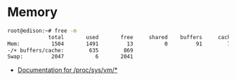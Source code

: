 Memory
==

```sh
root@edison:~# free -m
             total       used       free     shared    buffers     cached
Mem:          1504       1491         13          0         91        764
-/+ buffers/cache:        635        869
Swap:         2047          6       2041
```

- [Documentation for /proc/sys/vm/*](https://www.kernel.org/doc/Documentation/sysctl/vm.txt)